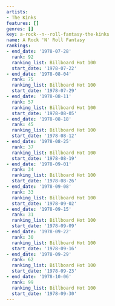 ```yaml
---
artists:
- The Kinks
features: []
genres: []
key: a-rock--n--roll-fantasy-the-kinks
name: A Rock 'N' Roll Fantasy
rankings:
- end_date: '1978-07-28'
  rank: 92
  ranking_list: Billboard Hot 100
  start_date: '1978-07-22'
- end_date: '1978-08-04'
  rank: 75
  ranking_list: Billboard Hot 100
  start_date: '1978-07-29'
- end_date: '1978-08-11'
  rank: 57
  ranking_list: Billboard Hot 100
  start_date: '1978-08-05'
- end_date: '1978-08-18'
  rank: 45
  ranking_list: Billboard Hot 100
  start_date: '1978-08-12'
- end_date: '1978-08-25'
  rank: 37
  ranking_list: Billboard Hot 100
  start_date: '1978-08-19'
- end_date: '1978-09-01'
  rank: 34
  ranking_list: Billboard Hot 100
  start_date: '1978-08-26'
- end_date: '1978-09-08'
  rank: 33
  ranking_list: Billboard Hot 100
  start_date: '1978-09-02'
- end_date: '1978-09-15'
  rank: 31
  ranking_list: Billboard Hot 100
  start_date: '1978-09-09'
- end_date: '1978-09-22'
  rank: 30
  ranking_list: Billboard Hot 100
  start_date: '1978-09-16'
- end_date: '1978-09-29'
  rank: 62
  ranking_list: Billboard Hot 100
  start_date: '1978-09-23'
- end_date: '1978-10-06'
  rank: 99
  ranking_list: Billboard Hot 100
  start_date: '1978-09-30'
---
```


